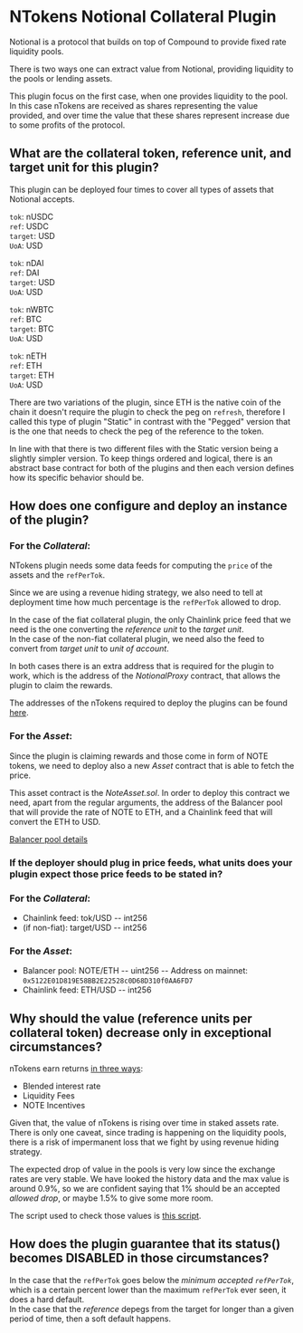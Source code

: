 # NTokens Notional Collateral Plugin

Notional is a protocol that builds on top of Compound to provide fixed rate liquidity pools.

There is two ways one can extract value from Notional, providing liquidity to the pools or lending assets.

This plugin focus on the first case, when one provides liquidity to the pool. In this case nTokens are received
as shares representing the value provided, and over time the value that these shares represent increase due to some
profits of the protocol.

## What are the collateral token, reference unit, and target unit for this plugin?

This plugin can be deployed four times to cover all types of assets that Notional accepts.

`tok`: nUSDC  
`ref`: USDC  
`target`: USD  
`UoA`: USD

`tok`: nDAI  
`ref`: DAI  
`target`: USD  
`UoA`: USD

`tok`: nWBTC  
`ref`: BTC   
`target`: BTC  
`UoA`: USD

`tok`: nETH  
`ref`: ETH  
`target`: ETH  
`UoA`: USD

There are two variations of the plugin, since ETH is the native coin of the chain it doesn't require the plugin to
check the peg on `refresh`, therefore I called this type of plugin "Static" in contrast with the "Pegged" version
that is the one that needs to check the peg of the reference to the token.

In line with that there is two different files with the Static version being a slightly simpler version.
To keep things ordered and logical, there is an abstract base contract for both of the plugins and then each version
defines how its specific behavior should be.

## How does one configure and deploy an instance of the plugin?

### For the _Collateral_:

NTokens plugin needs some data feeds for computing the `price` of the assets and the `refPerTok`.

Since we are using a revenue hiding strategy, we also need to tell at deployment time how much percentage is
the `refPerTok` allowed to drop.

In the case of the fiat collateral plugin, the only Chainlink price feed that we need is the one converting
the _reference unit_ to the _target unit_.  
In the case of the non-fiat collateral plugin, we need also the feed to convert from _target unit_ to _unit of account_.

In both cases there is an extra address that is required for the plugin to work, which is the address of the
_NotionalProxy_ contract, that allows the plugin to claim the rewards.

The addresses of the nTokens required to deploy the plugins can be
found [here](https://docs.notional.finance/developer-documentation/).

### For the _Asset_:

Since the plugin is claiming rewards and those come in form of NOTE tokens, we need to deploy also a new _Asset_
contract that is able to fetch the price.

This asset contract is the _NoteAsset.sol_. In order to deploy this contract we need, apart from the regular arguments,
the address of the Balancer pool that will provide the rate of NOTE to ETH, and a Chainlink feed that will convert
the ETH to USD.

[Balancer pool details](https://app.balancer.fi/#/ethereum/pool/0x5122e01d819e58bb2e22528c0d68d310f0aa6fd7000200000000000000000163)

### If the deployer should plug in price feeds, what units does your plugin expect those price feeds to be stated in?

### For the _Collateral_:

- Chainlink feed: tok/USD -- int256
- (if non-fiat): target/USD -- int256

### For the _Asset_:

- Balancer pool: NOTE/ETH -- uint256 -- Address on mainnet: `0x5122E01D819E58BB2E22528c0D68D310f0AA6FD7`
- Chainlink feed: ETH/USD -- int256

## Why should the value (reference units per collateral token) decrease only in exceptional circumstances?

nTokens earn returns [in three ways](https://docs.notional.finance/notional-v2/ntokens/ntoken-returns):

- Blended interest rate
- Liquidity Fees
- NOTE Incentives

Given that, the value of nTokens is rising over time in staked assets rate. There is only one caveat,
since trading is happening on the liquidity pools, there is a risk of impermanent loss that we fight by using
revenue hiding strategy.

The expected drop of value in the pools is very low since the exchange rates are very stable. We have looked the
history data and the max value is around 0.9%, so we are confident saying that 1% should be an accepted
_allowed drop_, or maybe 1.5% to give some more room.

The script used to check those values is [this script](https://gist.github.com/sraver/3725980c884cadb6efee4ed74151c992).

## How does the plugin guarantee that its status() becomes DISABLED in those circumstances?

In the case that the `refPerTok` goes below the _minimum accepted `refPerTok`_, which is a certain percent lower
than the maximum `refPerTok` ever seen, it does a hard default.  
In the case that the _reference_ depegs from the target for longer than a given period of time, then a soft default
happens.
